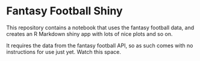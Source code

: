 # Fantasy Football Shiny

This repository contains a notebook that uses the fantasy football data, and creates an R Markdown shiny app with lots of nice plots and so on.

It requires the data from the fantasy football API, so as such comes with no instructions for use just yet. Watch this space.